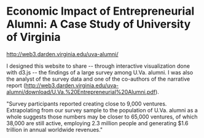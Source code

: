 # Economic Impact of Entrepreneurial Alumni: A Case Study of University of Virginia

http://web3.darden.virginia.edu/uva-alumni/  

I designed this website to share -- through interactive visualization done with d3.js -- the findings of a large survey among U.Va. alumni. I was also the analyst of the survey data and one of the co-authors of the narrative report (http://web3.darden.virginia.edu/uva-alumni/download/U.Va.%20Entrepreneurial%20Alumni.pdf).

"Survey participants reported creating close to 9,000 ventures. Extrapolating from our survey sample to the population of U.Va. alumni as a whole suggests those numbers may be closer to 65,000 ventures, of which 38,000 are still active, employing 2.3 million people and generating $1.6 trillion in annual worldwide revenues."
